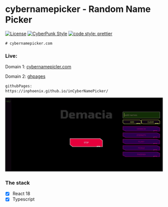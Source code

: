 # cybernamepicker - Random Name Picker

[![License](https://img.shields.io/badge/license-MIT-blue.svg?style=flat-square)](https://github.com/inPhoenix/)
[![CyberPunk Style](https://img.shields.io/badge/theme-cyberpunk-%23553344.svg)](https://inphoenix.github.io/inPhoenix/)
[![code style: prettier](https://img.shields.io/badge/code_style-prettier-ff69b4.svg?style=flat-square)](https://github.com/prettier/prettier)

    # cybernamepicker.com

### Live:

Domain 1: [cybernamepicler.com](http://cybernamepicker.com/)

Domain 2: [ghpages](https://inphoenix.github.io/inCyberNamePicker/)

    githubPages:
    https://inphoenix.github.io/inCyberNamePicker/


<img title="logo" src="public/assets/pics/appPreview.gif" height="70%" width="100%" alt='App Preview'>

### The stack

- [x] React 18
- [x] Typescript
